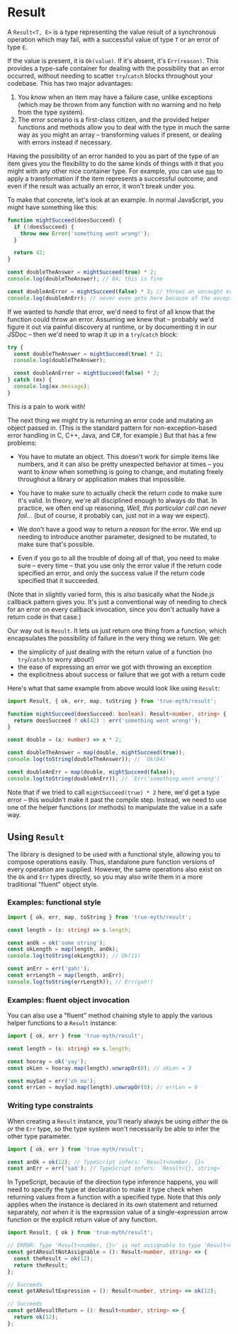 # Result

A `Result<T, E>` is a type representing the value result of a synchronous operation which may fail, with a successful value of type `T` or an error of type `E`.

If the value is present, it is `Ok(value)`. If it's absent, it's `Err(reason)`. This provides a type-safe container for dealing with the possibility that an error occurred, without needing to scatter `try`/`catch` blocks throughout your codebase. This has two major advantages:

1.  You _know_ when an item may have a failure case, unlike exceptions (which may be thrown from any function with no warning and no help from the type system).
2.  The error scenario is a first-class citizen, and the provided helper functions and methods allow you to deal with the type in much the same way as you might an array – transforming values if present, or dealing with errors instead if necessary.

Having the possibility of an error handed to you as part of the type of an item gives you the flexibility to do the same kinds of things with it that you might with any other nice container type. For example, you can use [`map`][map] to apply a transformation if the item represents a successful outcome, and even if the result was actually an error, it won't break under you.

[map]: https://chriskrycho.github.io/true-myth/modules/_result_.html#map

To make that concrete, let's look at an example. In normal JavaScript, you might have something like this:

```js
function mightSucceed(doesSucceed) {
  if (!doesSucceed) {
    throw new Error('something went wrong!');
  }

  return 42;
}

const doubleTheAnswer = mightSucceed(true) * 2;
console.log(doubleTheAnswer); // 84; this is fine

const doubleAnError = mightSucceed(false) * 2; // throws an uncaught exception
console.log(doubleAnErr); // never even gets here because of the exception
```

If we wanted to _handle_ that error, we'd need to first of all know that the function could throw an error. Assuming we knew that – probably we'd figure it out via painful discovery at runtime, or by documenting it in our JSDoc – then we'd need to wrap it up in a `try`/`catch` block:

```js
try {
  const doubleTheAnswer = mightSucceed(true) * 2;
  console.log(doubleTheAnswer);

  const doubleAnError = mightSucceed(false) * 2;
} catch (ex) {
  console.log(ex.message);
}
```

This is a pain to work with!

The next thing we might try is returning an error code and mutating an object passed in. (This is the standard pattern for non-exception-based error handling in C, C++, Java, and C#, for example.) But that has a few problems:

- You have to mutate an object. This doesn't work for simple items like numbers, and it can also be pretty unexpected behavior at times – you want to _know_ when something is going to change, and mutating freely throughout a library or application makes that impossible.

- You have to make sure to actually check the return code to make sure it's valid. In theory, we're all disciplined enough to always do that. In practice, we often end up reasoning, _Well, this particular call can never fail..._ (but of course, it probably can, just not in a way we expect).

- We don't have a good way to return a _reason_ for the error. We end up needing to introduce another parameter, designed to be mutated, to make sure that's possible.

- Even if you go to all the trouble of doing all of that, you need to make sure – every time – that you use only the error value if the return code specified an error, and only the success value if the return code specified that it succeeded.

(Note that in slightly varied form, this is also basically what the Node.js callback pattern gives you. It's just a conventional way of needing to check for an error on every callback invocation, since you don't actually have a return code in that case.)

Our way out is `Result`. It lets us just return one thing from a function, which encapsulates the possibility of failure in the very thing we return. We get:

- the simplicity of just dealing with the return value of a function (no `try`/`catch` to worry about!)
- the ease of expressing an error we got with throwing an exception
- the explicitness about success or failure that we got with a return code

Here's what that same example from above would look like using `Result`:

```typescript
import Result, { ok, err, map, toString } from 'true-myth/result';

function mightSucceed(doesSucceed: boolean): Result<number, string> {
  return doesSucceed ? ok(42) : err('something went wrong!');
}

const double = (x: number) => x * 2;

const doubleTheAnswer = map(double, mightSucceed(true));
console.log(toString(doubleTheAnswer)); // `Ok(84)`

const doubleAnErr = map(double, mightSucceed(false));
console.log(toString(doubleAnErr)); // `Err('something went wrong')`
```

Note that if we tried to call `mightSucceed(true) * 2` here, we'd get a type error – this wouldn't make it past the compile step. Instead, we need to use one of the helper functions (or methods) to manipulate the value in a safe way.

## Using `Result`

The library is designed to be used with a functional style, allowing you to compose operations easily. Thus, standalone pure function versions of every operation are supplied. However, the same operations also exist on the `Ok` and `Err` types directly, so you may also write them in a more traditional "fluent" object style.

### Examples: functional style

```typescript
import { ok, err, map, toString } from 'true-myth/result';

const length = (s: string) => s.length;

const anOk = ok('some string');
const okLength = map(length, anOk);
console.log(toString(okLength)); // Ok(11)

const anErr = err('gah!');
const errLength = map(length, anErr);
console.log(toString(errLength)); // Err(gah!)
```

### Examples: fluent object invocation

You can also use a "fluent" method chaining style to apply the various helper functions to a `Result` instance:

```typescript
import { ok, err } from 'true-myth/result';

const length = (s: string) => s.length;

const hooray = ok('yay');
const okLen = hooray.map(length).unwrapOr(0); // okLen = 3

const muySad = err('oh no');
const errLen = muySad.map(length).unwrapOr(0); // errLen = 0
```

### Writing type constraints

When creating a `Result` instance, you'll nearly always be using _either_ the `Ok` _or_ the `Err` type, so the type system won't necessarily be able to infer the other type parameter.

```typescript
import { ok, err } from 'true-myth/result';

const anOk = ok(12); // TypeScript infers: `Result<number, {}>`
const anErr = err('sad'); // TypeScript infers: `Result<{}, string>`
```

In TypeScript, because of the direction type inference happens, you will need to specify the type at declaration to make it type check when returning values from a function with a specified type. Note that this _only_ applies when the instance is declared in its own statement and returned separately, _not_ when it is the expression value of a single-expression arrow function or the explicit return value of any function.

```typescript
import Result, { ok } from 'true-myth/result';

// ERROR: Type 'Result<number, {}>' is not assignable to type 'Result<number, string>'.
const getAResultNotAssignable = (): Result<number, string> => {
  const theResult = ok(12);
  return theResult;
};

// Succeeds
const getAResultExpression = (): Result<number, string> => ok(12);

// Succeeds
const getAResultReturn = (): Result<number, string> => {
  return ok(12);
};
```
